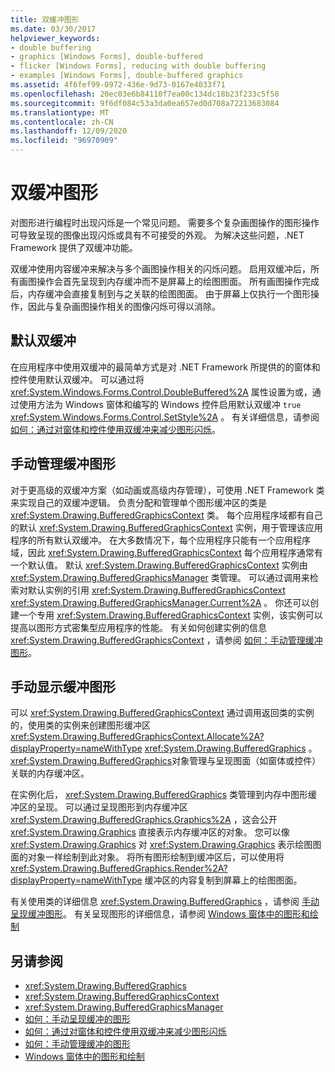 ```yaml
---
title: 双缓冲图形
ms.date: 03/30/2017
helpviewer_keywords:
- double buffering
- graphics [Windows Forms], double-buffered
- flicker [Windows Forms], reducing with double buffering
- examples [Windows Forms], double-buffered graphics
ms.assetid: 4f6fef99-0972-436e-9d73-0167e4033f71
ms.openlocfilehash: 20ec03e6b84110f7ea00c134dc18b23f233c5f58
ms.sourcegitcommit: 9f6df084c53a3da0ea657ed0d708a72213683084
ms.translationtype: MT
ms.contentlocale: zh-CN
ms.lasthandoff: 12/09/2020
ms.locfileid: "96970909"
---
```

# <a name="double-buffered-graphics"></a>双缓冲图形
对图形进行编程时出现闪烁是一个常见问题。 需要多个复杂画图操作的图形操作可导致呈现的图像出现闪烁或具有不可接受的外观。 为解决这些问题，.NET Framework 提供了双缓冲功能。  
  
 双缓冲使用内容缓冲来解决与多个画图操作相关的闪烁问题。 启用双缓冲后，所有画图操作会首先呈现到内存缓冲而不是屏幕上的绘图图面。 所有画图操作完成后，内存缓冲会直接复制到与之关联的绘图图面。 由于屏幕上仅执行一个图形操作，因此与复杂画图操作相关的图像闪烁可得以消除。  
  
## <a name="default-double-buffering"></a>默认双缓冲  
 在应用程序中使用双缓冲的最简单方式是对 .NET Framework 所提供的的窗体和控件使用默认双缓冲。 可以通过将 <xref:System.Windows.Forms.Control.DoubleBuffered%2A> 属性设置为或，通过使用方法为 Windows 窗体和编写的 Windows 控件启用默认双缓冲 `true` <xref:System.Windows.Forms.Control.SetStyle%2A> 。 有关详细信息，请参阅[如何：通过对窗体和控件使用双缓冲来减少图形闪烁](how-to-reduce-graphics-flicker-with-double-buffering-for-forms-and-controls.md)。  
  
## <a name="manually-managing-buffered-graphics"></a>手动管理缓冲图形  
 对于更高级的双缓冲方案（如动画或高级内存管理），可使用 .NET Framework 类来实现自己的双缓冲逻辑。 负责分配和管理单个图形缓冲区的类是 <xref:System.Drawing.BufferedGraphicsContext> 类。 每个应用程序域都有自己的默认 <xref:System.Drawing.BufferedGraphicsContext> 实例，用于管理该应用程序的所有默认双缓冲。 在大多数情况下，每个应用程序只能有一个应用程序域，因此 <xref:System.Drawing.BufferedGraphicsContext> 每个应用程序通常有一个默认值。 默认 <xref:System.Drawing.BufferedGraphicsContext> 实例由 <xref:System.Drawing.BufferedGraphicsManager> 类管理。 可以通过调用来检索对默认实例的引用 <xref:System.Drawing.BufferedGraphicsContext> <xref:System.Drawing.BufferedGraphicsManager.Current%2A> 。 你还可以创建一个专用 <xref:System.Drawing.BufferedGraphicsContext> 实例，该实例可以提高以图形方式密集型应用程序的性能。 有关如何创建实例的信息 <xref:System.Drawing.BufferedGraphicsContext> ，请参阅 [如何：手动管理缓冲图形](how-to-manually-manage-buffered-graphics.md)。  
  
## <a name="manually-displaying-buffered-graphics"></a>手动显示缓冲图形  
 可以 <xref:System.Drawing.BufferedGraphicsContext> 通过调用返回类的实例的，使用类的实例来创建图形缓冲区 <xref:System.Drawing.BufferedGraphicsContext.Allocate%2A?displayProperty=nameWithType> <xref:System.Drawing.BufferedGraphics> 。 <xref:System.Drawing.BufferedGraphics>对象管理与呈现图面（如窗体或控件）关联的内存缓冲区。  
  
 在实例化后， <xref:System.Drawing.BufferedGraphics> 类管理到内存中图形缓冲区的呈现。 可以通过呈现图形到内存缓冲区 <xref:System.Drawing.BufferedGraphics.Graphics%2A> ，这会公开 <xref:System.Drawing.Graphics> 直接表示内存缓冲区的对象。 您可以像 <xref:System.Drawing.Graphics> 对 <xref:System.Drawing.Graphics> 表示绘图图面的对象一样绘制到此对象。 将所有图形绘制到缓冲区后，可以使用将 <xref:System.Drawing.BufferedGraphics.Render%2A?displayProperty=nameWithType> 缓冲区的内容复制到屏幕上的绘图图面。  
  
 有关使用类的详细信息 <xref:System.Drawing.BufferedGraphics> ，请参阅 [手动呈现缓冲图形](how-to-manually-render-buffered-graphics.md)。 有关呈现图形的详细信息，请参阅 [Windows 窗体中的图形和绘制](graphics-and-drawing-in-windows-forms.md)  
  
## <a name="see-also"></a>另请参阅

- <xref:System.Drawing.BufferedGraphics>
- <xref:System.Drawing.BufferedGraphicsContext>
- <xref:System.Drawing.BufferedGraphicsManager>
- [如何：手动呈现缓冲的图形](how-to-manually-render-buffered-graphics.md)
- [如何：通过对窗体和控件使用双缓冲来减少图形闪烁](how-to-reduce-graphics-flicker-with-double-buffering-for-forms-and-controls.md)
- [如何：手动管理缓冲的图形](how-to-manually-manage-buffered-graphics.md)
- [Windows 窗体中的图形和绘制](graphics-and-drawing-in-windows-forms.md)
